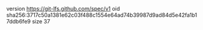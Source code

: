version https://git-lfs.github.com/spec/v1
oid sha256:3717c50a1381e62c03f488c1554e64ad74b39987d9ad84d5e42fa1b17ddb6fe9
size 37
